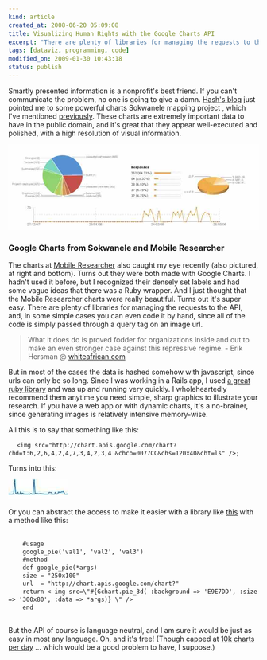 ```yaml
--- 
kind: article
created_at: 2008-06-20 05:09:08
title: Visualizing Human Rights with the Google Charts API
excerpt: "There are plenty of libraries for managing the requests to the API, and, in some simple cases you can even code it by hand, since all of the code is simply passed through a query tag on an image url."
tags: [dataviz, programming, code]
modified_on: 2009-01-30 10:43:18
status: publish
---
```


Smartly presented information is a nonprofit's best friend. If you can't communicate the problem, no one is going to give a damn. <a href="http://whiteafrican.com/?p=1081">Hash's blog</a> just pointed me to some powerful charts Sokwanele mapping project , which I've mentioned <a href="/2008/04/11/zimbabwe-election-watch-map.html">previously</a>. These charts are extremely important data to have in the public domain, and it's great that they 
appear well-executed and polished, with a high resolution of visual information. 

<img src="/images/charts.jpg" title="google charts" alt="pretty charts, not so pretty data."/><h3 class="caption">Google Charts from Sokwanele and Mobile Researcher</h3>

The charts at <a href="http://www.populi.net/mobileresearcher/">Mobile Researcher</a> also caught my eye recently (also pictured, at right and bottom). Turns out they were both made with Google Charts. I hadn't used it before, but I recognized their densely set labels and had some vague ideas that there was a Ruby wrapper. And I just thought that the Mobile Researcher charts were really beautiful. Turns out it's super easy. There are plenty of libraries for managing the requests to the API, and, in some simple cases you can even code it by hand, since all of the code is simply passed through a query tag on an image url. <blockquote class="small">What it does do is proved fodder for organizations inside and out to make an even stronger case against this repressive regime.
<span class="attribution">- Erik Hersman @ <a href="http://whiteafrican.com">whiteafrican.com</a></span></blockquote>But in most of the cases the data is hashed somehow with javascript, since urls can only be so long. Since I was working in a Rails  app, I used <a href="http://googlecharts.rubyforge.org/">a great ruby library</a> and was up and running very quickly. I wholeheartedly recommend them anytime you need simple, sharp graphics to illustrate your research. If you have a web app or with dynamic charts, it's a no-brainer, since generating images is relatively intensive memory-wise.

All this is to say that something like this: 

<pre>
  <code>&lt;img src="http://chart.apis.google.com/chart?chd=t:6,2,6,4,2,4,7,3,4,2,3,4 &chco=0077CC&chs=120x40&cht=ls" /&gt;;</code>
</pre>

Turns into this: 

<img src="/images/spark.jpg" alt="sparkline" class="fullwidth"/>

Or you can abstract the access to make it easier with a library like <a href="http://googlecharts.rubyforge.org/">this</a> with a method like this:


<pre>
  <code>
    #usage
    google_pie('val1', 'val2', 'val3')
    #method
    def google_pie(*args)
    size = "250x100"
    url  = "http://chart.apis.google.com/chart?"
    return < img src=\"#{Gchart.pie_3d( :background => 'E9E7DD', :size => '300x80', :data => *args)} \" />
    end
  </code> 
</pre>

But the API of course is language neutral, and I am sure it would be just as easy in most any language. Oh, and it's free! (Though capped at <a href="http://code.google.com/apis/chart/">10k charts per day</a> ... which would be a good problem to have, I suppose.) 


